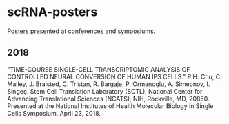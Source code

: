 # scRNA-posters
Posters presented at conferences and symposiums.

## 2018
"TIME-COURSE SINGLE-CELL TRANSCRIPTOMIC ANALYSIS OF CONTROLLED NEURAL CONVERSION OF HUMAN IPS CELLS."
P.H. Chu, C. Malley, J. Braisted, C. Tristan, R. Bargaje, P. Ormanoglu, A. Simeonov, I. Singeç.
Stem Cell Translation Laboratory (SCTL), National Center for Advancing Translational Sciences (NCATS), NIH, Rockville, MD, 20850.
Presented at the National Institutes of Health Molecular Biology in Single Cells Symposium, April 23, 2018.
